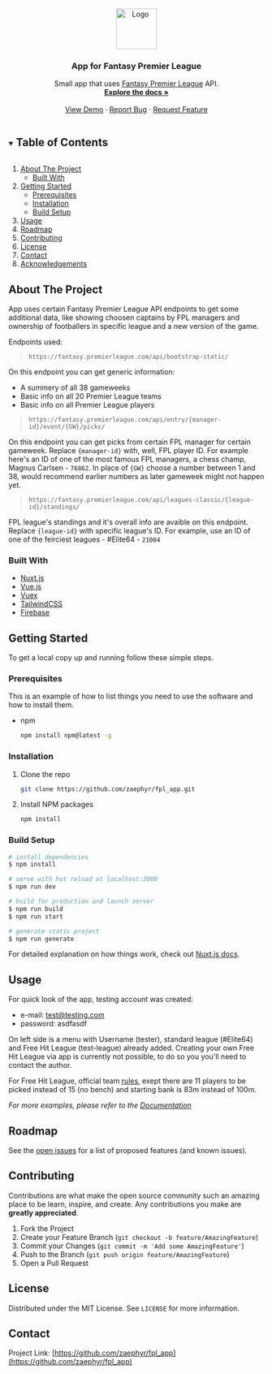 <!--
*** Thanks for checking out the Best-README-Template. If you have a suggestion
*** that would make this better, please fork the repo and create a pull request
*** or simply open an issue with the tag "enhancement".
*** Thanks again! Now go create something AMAZING! :D
***
***
***
*** To avoid retyping too much info. Do a search and replace for the following:
*** zaephyr, fpl_app, twitter_handle, email, App for Fantasy Premier League, project_description
-->

<!-- PROJECT SHIELDS -->
<!--
*** I'm using markdown "reference style" links for readability.
*** Reference links are enclosed in brackets [ ] instead of parentheses ( ).
*** See the bottom of this document for the declaration of the reference variables
*** for contributors-url, forks-url, etc. This is an optional, concise syntax you may use.
*** https://www.markdownguide.org/basic-syntax/#reference-style-links
-->

<!-- PROJECT LOGO -->
<br />
<p align="center">
  <a href="https://github.com/zaephyr/fpl_app">
    <img src="images/logo.png" alt="Logo" width="80" height="80">
  </a>

  <h3 align="center">App for Fantasy Premier League</h3>

  <p align="center">
    Small app that uses <a href="https://fantasy.premierleague.com/">Fantasy Premier League</a> API.
    <br />
    <a href="https://github.com/zaephyr/fpl_app"><strong>Explore the docs »</strong></a>
    <br />
    <br />
    <a href=" https://immense-woodland-89360.herokuapp.com/">View Demo</a>
    ·
    <a href="https://github.com/zaephyr/fpl_app/issues">Report Bug</a>
    ·
    <a href="https://github.com/zaephyr/fpl_app/issues">Request Feature</a>
  </p>
</p>

<!-- TABLE OF CONTENTS -->
<details open="open">
  <summary><h2 style="display: inline-block">Table of Contents</h2></summary>
  <ol>
    <li>
      <a href="#about-the-project">About The Project</a>
      <ul>
        <li><a href="#built-with">Built With</a></li>
      </ul>
    </li>
    <li>
      <a href="#getting-started">Getting Started</a>
      <ul>
        <li><a href="#prerequisites">Prerequisites</a></li>
        <li><a href="#installation">Installation</a></li>
        <li><a href="#build-setup">Build Setup</a></li>
      </ul>
    </li>
    <li><a href="#usage">Usage</a></li>
    <li><a href="#roadmap">Roadmap</a></li>
    <li><a href="#contributing">Contributing</a></li>
    <li><a href="#license">License</a></li>
    <li><a href="#contact">Contact</a></li>
    <li><a href="#acknowledgements">Acknowledgements</a></li>
  </ol>
</details>

<!-- ABOUT THE PROJECT -->

## About The Project

App uses certain Fantasy Premier League API endpoints to get some additional data, like showing choosen captains by FPL managers and ownership of footballers in specific league and a new version of the game.

Endpoints used:

> `https://fantasy.premierleague.com/api/bootstrap-static/`

On this endpoint you can get generic information:

- A summery of all 38 gameweeks
- Basic info on all 20 Premier League teams
- Basic info on all Premier League players

> `https://fantasy.premierleague.com/api/entry/{manager-id}/event/{GW}/picks/`

On this endpoint you can get picks from certain FPL manager for certain gameweek. Replace `{manager-id}` with, well, FPL player ID. For example here's an ID of one of the most famous FPL managers, a chess champ, Magnus Carlsen - `76862`. In place of `{GW}` choose a number between 1 and 38, would recommend earlier numbers as later gameweek might not happen yet.

> `https://fantasy.premierleague.com/api/leagues-classic/{league-id}/standings/`

FPL league's standings and it's overall info are avaible on this endpoint. Replace `{league-id}` with specific league's ID. For example, use an ID of one of the feirciest leagues - #Elite64 - `21004`

### Built With

- [Nuxt.js](https://nuxtjs.org/)
- [Vue.js](https://vuejs.org/)
- [Vuex](https://vuex.vuejs.org/)
- [TailwindCSS](https://tailwindcss.com/)
- [Firebase](https://firebase.google.com/)

<!-- GETTING STARTED -->

## Getting Started

To get a local copy up and running follow these simple steps.

### Prerequisites

This is an example of how to list things you need to use the software and how to install them.

- npm
  ```sh
  npm install npm@latest -g
  ```

### Installation

1. Clone the repo
   ```sh
   git clone https://github.com/zaephyr/fpl_app.git
   ```
2. Install NPM packages
   ```sh
   npm install
   ```

### Build Setup

```bash
# install dependencies
$ npm install

# serve with hot reload at localhost:3000
$ npm run dev

# build for production and launch server
$ npm run build
$ npm run start

# generate static project
$ npm run generate
```

For detailed explanation on how things work, check out [Nuxt.js docs](https://nuxtjs.org).

<!-- USAGE EXAMPLES -->

## Usage

For quick look of the app, testing account was created:

- e-mail: test@testing.com
- password: asdfasdf

On left side is a menu with Username (tester), standard league (#Elite64) and Free Hit League (test-league) already added. Creating your own Free Hit League via app is currently not possible, to do so you you'll need to contact the author.

For Free Hit League, official team [rules](https://fantasy.premierleague.com/help), exept there are 11 players to be picked instead of 15 (no bench) and starting bank is 83m instead of 100m.

_For more examples, please refer to the [Documentation](https://example.com)_

<!-- ROADMAP -->

## Roadmap

See the [open issues](https://github.com/zaephyr/fpl_app/issues) for a list of proposed features (and known issues).

<!-- CONTRIBUTING -->

## Contributing

Contributions are what make the open source community such an amazing place to be learn, inspire, and create. Any contributions you make are **greatly appreciated**.

1. Fork the Project
2. Create your Feature Branch (`git checkout -b feature/AmazingFeature`)
3. Commit your Changes (`git commit -m 'Add some AmazingFeature'`)
4. Push to the Branch (`git push origin feature/AmazingFeature`)
5. Open a Pull Request

<!-- LICENSE -->

## License

Distributed under the MIT License. See `LICENSE` for more information.

<!-- CONTACT -->

## Contact

Project Link: [https://github.com/zaephyr/fpl_app](https://github.com/zaephyr/fpl_app)

